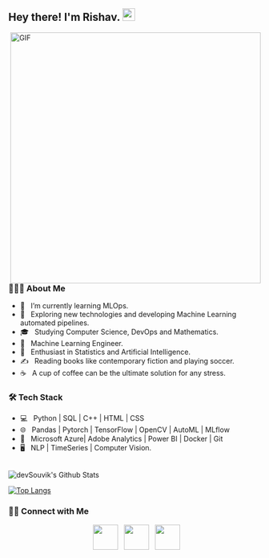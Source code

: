 
        
<h2> Hey there! I'm Rishav. <img src="https://github.com/souvikguria98/souvikguria98/blob/master/Hi.gif" width="25"></h2>
<img align="right" alt="GIF" src="https://github.com/Adam-pw/Adam-pw/blob/main/animation_500_kxa883sd.gif" width="500"/>

<h3> 👨🏻‍💻 About Me </h3>

- 🔭 &nbsp; I’m currently learning MLOps.
- 🤔 &nbsp; Exploring new technologies and developing Machine Learning automated pipelines.
- 🎓 &nbsp; Studying Computer Science, DevOps and Mathematics.
- 💼 &nbsp; Machine Learning Engineer.
- 🌱 &nbsp; Enthusiast in Statistics and Artificial Intelligence.
- ✍️ &nbsp; Reading books like contemporary fiction and playing soccer.
- ☕ &nbsp; A cup of coffee can be the ultimate solution for any stress. 

<h3>🛠 Tech Stack</h3>

- 💻 &nbsp; Python | SQL | C++ | HTML | CSS
- 🌐 &nbsp; Pandas | Pytorch | TensorFlow | OpenCV | AutoML | MLflow
- 🔧 &nbsp; Microsoft Azure| Adobe Analytics | Power BI | Docker | Git
- 🖥 &nbsp; NLP | TimeSeries | Computer Vision.

<br>

<!-- ![souvik's Github Stats](https://github-readme-stats.vercel.app/api?username=devSouvik&show_icons=true&title_color=fff&icon_color=79ff97&text_color=9f9f9f&bg_color=151515) -->
<img align="center" src="https://github-readme-stats.vercel.app/api?username=rishav771&include_all_commits=true&count_private=true&show_icons=true&line_height=20&title_color=7A7ADB&icon_color=2234AE&text_color=D3D3D3&bg_color=0,000000,130F40" alt="devSouvik's Github Stats">

</br>


[![Top Langs](https://github-readme-stats.vercel.app/api/top-langs/?username=rishav771&layout=compact&text_color=daf7dc&bg_color=151515)](https://github.com/rishav771/github-readme-stats)

<h3> 🤝🏻 Connect with Me </h3>

<p align="center">
&nbsp; <a href="https://www.instagram.com/_sanagii_/" target="_blank" rel="noopener noreferrer"><img src="https://img.icons8.com/plasticine/100/000000/instagram-new.png" width="50" /></a>  
&nbsp; <a href="https://www.linkedin.com/in/rishavraj-s77/" target="_blank" rel="noopener noreferrer"><img src="https://img.icons8.com/plasticine/100/000000/linkedin.png" width="50" /></a>
&nbsp; <a href="mailto:mandalrv23@gmail.com" target="_blank" rel="noopener noreferrer"><img src="https://img.icons8.com/plasticine/100/000000/gmail.png"  width="50" /></a>
</p>
